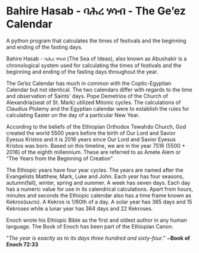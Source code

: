 # Bahire Hasab - ባሕረ ሃሳብ - The Ge’ez Calendar

A python program that calculates the times of festivals and the beginning and ending of the fasting days.

Bahire Hasab - ባሕረ ሃሳብ (The Sea of Ideas), also known as Abushakir is a chronological system used for calculating the times of festivals and the beginning and ending of the fasting days throughout the year.

The Ge’ez Calendar has much in common with the Coptic-Egyptian Calendar but not identical. The two calendars differ with regards to the time and observation of Saints' days. Pope Demetrios of the Church of Alexandria(seat of St. Mark) utilized Mitonic cycles. The calculations of Claudius Ptolemy and the Egyptian calendar were to establish the rules for calculating Easter on the day of a particular New Year.

According to the beliefs of the Ethiopian Orthodox Tewahdo Church, God created the world 5500 years before the birth of Our Lord and Savior Eyesus Kristos and it is 2016 years since Our Lord and Savior Eyesus Kristos was born. Based on this timeline, we are in the year 7516 (5500 + 2016) of the eighth millennium. These are referred to as Amete Alem or “The Years from the Beginning of Creation”.


The Ethiopic years have four year cycles. The years are named after the Evangelists Matthew, Mark, Luke and John. Each year has four seasons, autumn(fall), winter, spring and summer. A week has seven days. Each day has a numeric value for use in its calendrical calculations. Apart from hours, minutes and seconds the Ethiopic calendar also has a time frame known as Kekros(ኬክሮስ). A Kekros is 1/60th of a day. A solar year has 365 days and 15 Kekroses while a lunar year has 364 days and 22 Kekroses. 

Enoch wrote his Ethiopic Bible as the first and oldest author in any human language. The Book of Enoch has been part of the Ethiopian Canon. 

"_The year is exactly as to its days three hundred and sixty-four._"
                                    ~**Book of Enoch 72:33**
